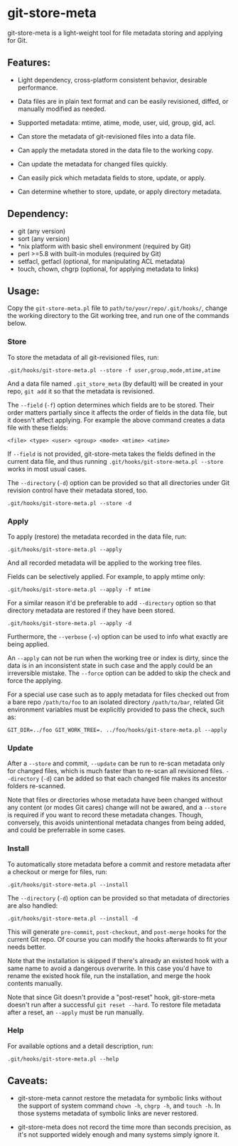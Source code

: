 git-store-meta
===============================================================================

git-store-meta is a light-weight tool for file metadata storing and applying
for Git.

Features:
-------------------------------------------------------------------------------

* Light dependency, cross-platform consistent behavior, desirable performance.

* Data files are in plain text format and can be easily revisioned, diffed, or
  manually modified as needed.

* Supported metadata: mtime, atime, mode, user, uid, group, gid, acl.

* Can store the metadata of git-revisioned files into a data file.

* Can apply the metadata stored in the data file to the working copy.

* Can update the metadata for changed files quickly.

* Can easily pick which metadata fields to store, update, or apply.

* Can determine whether to store, update, or apply directory metadata.

Dependency:
-------------------------------------------------------------------------------

- git (any version)
- sort (any version)
- *nix platform with basic shell environment (required by Git)
- perl >=5.8 with built-in modules (required by Git)
- setfacl, getfacl (optional, for manipulating ACL metadata)
- touch, chown, chgrp (optional, for applying metadata to links)

Usage:
-------------------------------------------------------------------------------

Copy the `git-store-meta.pl` file to `path/to/your/repo/.git/hooks/`, change
the working directory to the Git working tree, and run one of the commands
below.

### Store

To store the metadata of all git-revisioned files, run:

    .git/hooks/git-store-meta.pl --store -f user,group,mode,mtime,atime

And a data file named `.git_store_meta` (by default) will be created in your
repo, `git add` it so that the metadata is revisioned.

The `--field` (`-f`) option determines which fields are to be stored. Their
order matters partially since it affects the order of fields in the data
file, but it doesn't affect applying. For example the above command creates
a data file with these fields:

    <file> <type> <user> <group> <mode> <mtime> <atime>

If `--field` is not provided, git-store-meta takes the fields defined in the
current data file, and thus running `.git/hooks/git-store-meta.pl --store`
works in most usual cases.

The `--directory` (`-d`) option can be provided so that all directories under
Git revision control have their metadata stored, too.

    .git/hooks/git-store-meta.pl --store -d

### Apply

To apply (restore) the metadata recorded in the data file, run:

    .git/hooks/git-store-meta.pl --apply

And all recorded metadata will be applied to the working tree files.

Fields can be selectively applied. For example, to apply mtime only:

    .git/hooks/git-store-meta.pl --apply -f mtime

For a similar reason it'd be preferable to add `--directory` option so that
directory metadata are restored if they have been stored.

    .git/hooks/git-store-meta.pl --apply -d

Furthermore, the `--verbose` (`-v`) option can be used to info what exactly are
being applied.

An `--apply` can not be run when the working tree or index is dirty, since the
data is in an inconsistent state in such case and the apply could be an
irreversible mistake. The `--force` option can be added to skip the check and
force the applying.

For a special use case such as to apply metadata for files checked out from a
bare repo `/path/to/foo` to an isolated directory `/path/to/bar`, related Git
environment variables must be explicitly provided to pass the check, such as:

    GIT_DIR=../foo GIT_WORK_TREE=. ../foo/hooks/git-store-meta.pl --apply

### Update

After a `--store` and commit, `--update` can be run to re-scan metadata only
for changed files, which is much faster than to re-scan all revisioned files.
`--directory` (`-d`) can be added so that each changed file makes its ancestor
folders re-scanned.

Note that files or directories whose metadata have been changed without any
content (or modes Git cares) change will not be awared, and a `--store` is
required if you want to record these metadata changes. Though, conversely,
this avoids unintentional metadata changes from being added, and could be
preferrable in some cases.

### Install

To automatically store metadata before a commit and restore metadata after a
checkout or merge for files, run:

    .git/hooks/git-store-meta.pl --install

The `--directory` (`-d`) option can be provided so that metadata of directories
are also handled:

    .git/hooks/git-store-meta.pl --install -d

This will generate `pre-commit`, `post-checkout`, and `post-merge` hooks for
the current Git repo. Of course you can modify the hooks afterwards to fit
your needs better.

Note that the installation is skipped if there's already an existed hook with
a same name to avoid a dangerous overwrite. In this case you'd have to rename
the existed hook file, run the installation, and merge the hook contents
manually.

Note that since Git doesn't provide a "post-reset" hook, git-store-meta doesn't
run after a successful `git reset --hard`. To restore file metadata after a
reset, an `--apply` must be run manually.

### Help

For available options and a detail description, run:

    .git/hooks/git-store-meta.pl --help

Caveats:
-------------------------------------------------------------------------------

* git-store-meta cannot restore the metadata for symbolic links without the
  support of system command `chown -h`, `chgrp -h`, and `touch -h`. In those
  systems metadata of symbolic links are never restored.

* git-store-meta does not record the time more than seconds precision, as it's
  not supported widely enough and many systems simply ignore it.
